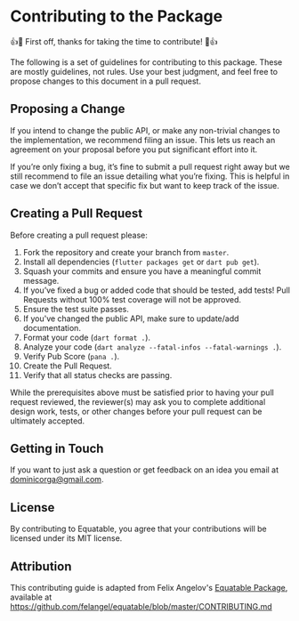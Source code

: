 # Contributing to the Package

👍🎉 First off, thanks for taking the time to contribute! 🎉👍

The following is a set of guidelines for contributing to this package. These are mostly guidelines, not rules. Use your best judgment, and feel free to propose changes to this document in a pull request.

## Proposing a Change

If you intend to change the public API, or make any non-trivial changes to the implementation, we recommend filing an issue. This lets us reach an agreement on your proposal before you put significant effort into it.

If you’re only fixing a bug, it’s fine to submit a pull request right away but we still recommend to file an issue detailing what you’re fixing. This is helpful in case we don’t accept that specific fix but want to keep track of the issue.

## Creating a Pull Request

Before creating a pull request please:

1. Fork the repository and create your branch from `master`.
2. Install all dependencies (`flutter packages get` or `dart pub get`).
3. Squash your commits and ensure you have a meaningful commit message.
4. If you’ve fixed a bug or added code that should be tested, add tests! Pull Requests without 100% test coverage will not be approved.
5. Ensure the test suite passes.
6. If you've changed the public API, make sure to update/add documentation.
7. Format your code (`dart format .`).
8. Analyze your code (`dart analyze --fatal-infos --fatal-warnings .`).
9. Verify Pub Score (`pana .`).
10. Create the Pull Request.
11. Verify that all status checks are passing.

While the prerequisites above must be satisfied prior to having your pull request reviewed, the reviewer(s) may ask you to complete additional design work, tests, or other changes before your pull request can be ultimately accepted.

## Getting in Touch

If you want to just ask a question or get feedback on an idea you email at <dominicorga@gmail.com>.

## License

By contributing to Equatable, you agree that your contributions will be licensed under its MIT license.

## Attribution

This contributing guide is adapted from Felix Angelov's [Equatable Package](https://github.com/felangel/equatable), available at <https://github.com/felangel/equatable/blob/master/CONTRIBUTING.md>

